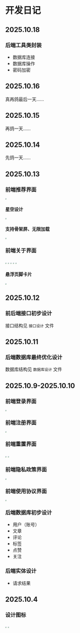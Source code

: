 # 开发日记

## 2025.10.18

### 后端工具类封装

- 数据库连接
- 数据库操作
- 密码加密

## 2025.10.16

真再鸽最后一天……

## 2025.10.15

再鸽一天……

## 2025.10.14

先鸽一天……

## 2025.10.13

### 前端推荐界面

<img src="imgs/Snipaste_2025-10-13_23-14-01.png" style="zoom:25%;" />

#### 星空设计

<img src="imgs/Snipaste_2025-10-13_18-30-52.png" style="zoom:25%;" />

#### 支持骨架屏、无限加载

<img src="imgs/Snipaste_2025-10-13_23-14-42.png" style="zoom:25%;" />

### 前端关于界面

<img src="imgs/Snipaste_2025-10-13_23-17-32.png" style="zoom:25%;" />
<img src="imgs/Snipaste_2025-10-13_23-18-16.png" style="zoom:25%;" />
<img src="imgs/Snipaste_2025-10-13_23-18-26.png" style="zoom:25%;" />
<img src="imgs/Snipaste_2025-10-13_23-19-50.png" style="zoom:25%;" />
<img src="imgs/Snipaste_2025-10-13_23-20-13.png" style="zoom:25%;" />

#### 悬浮页脚卡片

<img src="imgs/Snipaste_2025-10-13_23-20-19.png" style="zoom:25%;" />

## 2025.10.12

### 前后端接口初步设计

接口结构见 `接口设计` 文件

## 2025.10.11

### 后端数据库最终优化设计

数据库结构见 `数据库设计` 文件

## 2025.10.9-2025.10.10

### 前端登录界面

<img src="imgs/Snipaste_2025-10-10_13-39-42.png" style="zoom:25%;" />

### 前端注册界面

<img src="imgs/Snipaste_2025-10-10_13-40-44.png" style="zoom:25%;" />

### 前端重置界面

<img src="imgs/Snipaste_2025-10-10_13-41-01.png" style="zoom:25%;" />

<img src="imgs/Snipaste_2025-10-10_13-43-59.png" style="zoom:25%;" />

### 前端隐私政策界面

<img src="imgs/Snipaste_2025-10-10_14-01-00.png" style="zoom:25%;" />

### 前端使用协议界面

<img src="imgs/Snipaste_2025-10-10_14-00-40.png" style="zoom:25%;" />

### 后端数据库初步设计

- 用户（账号）
- 文章
- 评论
- 标签
- 点赞
- 关注

### 后端实体设计

- 请求结果

## 2025.10.4

### 设计图标

<img src="imgs/Snipaste_2025-10-10_13-45-48.png" style="zoom:25%;" />

<img src="imgs/Snipaste_2025-10-10_13-45-55.png" style="zoom:25%;" />
